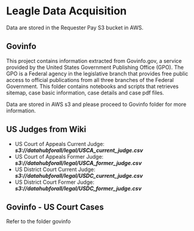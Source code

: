 # Leagle Data Acquisition

Data are stored in the Requester Pay S3 bucket in AWS.

## Govinfo

This project contains information extracted from Govinfo.gov, a service provided by the United States Government Publishing Office (GPO). The GPO is a Federal agency in the legislative branch that provides free public access to official publications from all three branches of the Federal Government. This folder contains notebooks and scripts that retrieves sitemap, case basic information, case details and case pdf files.

Data are stored in AWS s3 and please proceed to Govinfo folder for more information.

## US Judges from Wiki



* US Court of Appeals Current Judge: ***s3://datahubforall/legal/USCA_current_judge.csv***
* US Court of Appeals Former Judge: ***s3://datahubforall/legal/USCA_former_judge.csv***
* US District Court Current Judge: ***s3://datahubforall/legal/USDC_current_judge.csv***
* US District Court Former Judge: ***s3://datahubforall/legal/USDC_former_judge.csv***

## Govinfo - US Court Cases

Refer to the folder govinfo

